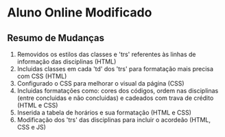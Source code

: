 # Aluno Online Modificado

## Resumo de Mudanças

1. Removidos os estilos das classes e 'trs' referentes às linhas de informação das disciplinas (HTML)
2. Incluidas classes em cada 'td' dos 'trs' para formatação mais precisa com CSS (HTML)
3. Configurado o CSS para melhorar o visual da página (CSS)
4. Incluidas formatações como: cores dos códigos, ordem nas disciplinas (entre concluidas e não concluidas) e cadeados com trava de crédito (HTML e CSS)
5. Inserida a tabela de horários e sua formatação (HTML e CSS)
6. Modificação dos 'trs' das disciplinas para incluir o acordeão (HTML, CSS e JS)

